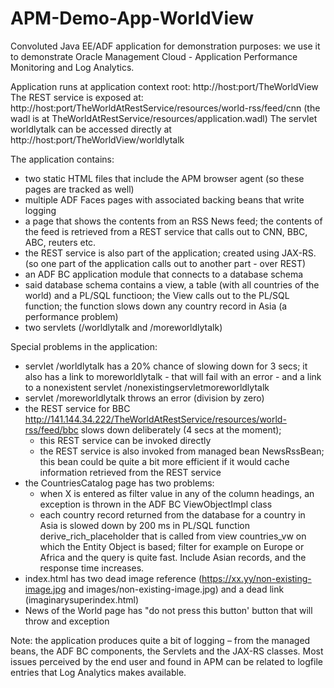 # APM-Demo-App-WorldView
Convoluted Java EE/ADF application for demonstration purposes: we use it to demonstrate Oracle Management Cloud - Application Performance Monitoring and Log Analytics. 

Application runs at application context root: http://host:port/TheWorldView
The REST service is exposed at: http://host:port/TheWorldAtRestService/resources/world-rss/feed/cnn (the wadl is at TheWorldAtRestService/resources/application.wadl)
The servlet worldlytalk can be accessed directly at http://host:port/TheWorldView/worldlytalk

The application contains:
- two static HTML files that include the APM browser agent (so these pages are tracked as well)
- multiple ADF Faces pages with associated backing beans that write logging
- a page that shows the contents from an RSS News feed; the contents of the feed is retrieved from a REST service that calls out to CNN, BBC, ABC, reuters etc.
- the REST service is also part of the application; created using JAX-RS. (so one part of the application calls out to another part - over REST)
- an ADF BC application module that connects to a database schema
- said database schema contains a view, a table (with all countries of the world) and a PL/SQL functioon; the View calls out to the PL/SQL function; the function slows down any country record in Asia (a performance problem)
- two servlets (/worldlytalk and /moreworldlytalk)

Special problems in the application:
* servlet /worldlytalk has a 20% chance of slowing down for 3 secs; it also has a link to moreworldlytalk - that will fail with an error - and a link to a nonexistent servlet /nonexistingservletmoreworldlytalk
* servlet /moreworldlytalk throws an error (division by zero)
* the REST service for BBC http://141.144.34.222/TheWorldAtRestService/resources/world-rss/feed/bbc slows down deliberately (4 secs at the moment);
  - this REST service can be invoked directly
  - the REST service is also invoked from managed bean NewsRssBean; this bean could be quite a bit more efficient if it would cache information retrieved from the REST service 
* the CountriesCatalog page has two problems:
  - when X is entered as filter value in any of the column headings, an exception is thrown in the ADF BC ViewObjectImpl class
  - each country record returned from the database for a country in Asia is slowed down by 200 ms in PL/SQL function derive_rich_placeholder that is called from view countries_vw on which the Entity Object is based; filter for example on Europe or Africa and the query is quite fast. Include Asian records, and the response time increases.
 * index.html has two  dead image reference (https://xx.yy/non-existing-image.jpg and images/non-existing-image.jpg) and a dead link (imaginarysuperindex.html)
 * News of the World page has "do not press this button' button that will throw and exception

Note: the application produces quite a bit of logging – from the managed beans, the ADF BC components, the Servlets and the JAX-RS classes. Most issues perceived by the end user and found in APM can be related to logfile entries that Log Analytics makes available.
